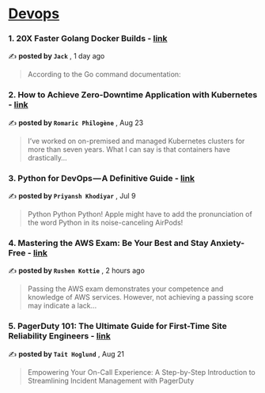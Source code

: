 
<h1><a href=https://medium.com/tag/devops/recommended target="_blank" rel="noopener noreferrer">Devops</a></h1>
<h3>1. 20X Faster Golang Docker Builds - <a href=https://medium.com/stackademic/20x-faster-golang-docker-builds-f7665f4f43d7?source=tag_recommended_feed---------0-84----------devops----------cd78aade_c43e_409f_b12b_949bcb115d0d------- target="_blank" rel="noopener noreferrer">link</a></h3>

✍️ **posted by `Jack`** <date> , 1 day ago</date>

<blockquote>According to the Go command documentation:</blockquote>

<h3>2. How to Achieve Zero-Downtime Application with Kubernetes - <a href=https://medium.com/devops-dev/how-to-achieve-zero-downtime-application-with-kubernetes-ba52fdea9a9b?source=tag_recommended_feed---------1-107----------devops----------cd78aade_c43e_409f_b12b_949bcb115d0d------- target="_blank" rel="noopener noreferrer">link</a></h3>

✍️ **posted by `Romaric Philogène`** <date> , Aug 23</date>

<blockquote>I’ve worked on on-premised and managed Kubernetes clusters for more than seven years. What I can say is that containers have drastically…</blockquote>

<h3>3. Python for DevOps — A Definitive Guide - <a href=https://medium.com/dev-genius/python-for-devops-a-definitive-guide-f4785a60007e?source=tag_recommended_feed---------2-85----------devops----------cd78aade_c43e_409f_b12b_949bcb115d0d------- target="_blank" rel="noopener noreferrer">link</a></h3>

✍️ **posted by `Priyansh Khodiyar`** <date> , Jul 9</date>

<blockquote>Python Python Python! Apple might have to add the pronunciation of the word Python in its noise-canceling AirPods!</blockquote>

<h3>4. Mastering the AWS Exam: Be Your Best and Stay Anxiety-Free - <a href=https://medium.com/@rushenkottie/mastering-the-aws-exam-be-your-best-and-stay-anxiety-free-c951e52f6e48?source=tag_recommended_feed---------3-84----------devops----------cd78aade_c43e_409f_b12b_949bcb115d0d------- target="_blank" rel="noopener noreferrer">link</a></h3>

✍️ **posted by `Rushen Kottie`** <date> , 2 hours ago</date>

<blockquote>Passing the AWS exam demonstrates your competence and knowledge of AWS services. However, not achieving a passing score may indicate a lack…</blockquote>

<h3>5. PagerDuty 101: The Ultimate Guide for First-Time Site Reliability Engineers - <a href=https://medium.com/dev-genius/pagerduty-101-the-ultimate-guide-for-first-time-site-reliability-engineers-c8864dceebf0?source=tag_recommended_feed---------4-107----------devops----------cd78aade_c43e_409f_b12b_949bcb115d0d------- target="_blank" rel="noopener noreferrer">link</a></h3>

✍️ **posted by `Tait Hoglund`** <date> , Aug 21</date>

<blockquote>Empowering Your On-Call Experience: A Step-by-Step Introduction to Streamlining Incident Management with PagerDuty</blockquote>

